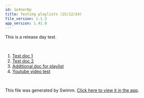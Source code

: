 ```yaml
---
id: 1e4nor6p
title: Testing playlists (25/12/24)
file_version: 1.1.3
app_version: 1.41.0
---
```


<!-- Intro - Do not remove this comment -->
This is a release day test.

<br/>

<!-- Steps - Do not remove this comment -->
1. [Test doc 1](test-doc-1.iyqr20q1.sw.md)
2. [Test doc 2](test-doc-2.ssd8l1us.sw.md)
3. [Additional doc for playlist](additional-doc-for-playlist.e1borgyn.sw.md)
4. [Youtube video test](https://www.youtube.com/watch?v=wCu3jyiuwb4 )


<br/>

This file was generated by Swimm. [Click here to view it in the app](https://staging.swimm.cloud/repos/Z2l0aHViJTNBJTNBbW9uZ28lM0ElM0FJZGl0WWVnZXJTd2ltbQ==/playlists/1e4nor6p).
